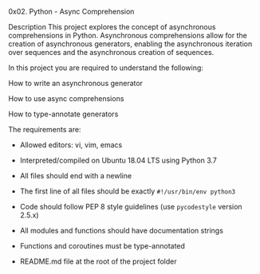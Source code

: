 0x02. Python - Async Comprehension

Description
This project explores the concept of asynchronous comprehensions in Python. Asynchronous comprehensions allow for the creation of asynchronous generators, enabling the asynchronous iteration over sequences and the asynchronous creation of sequences.

In this project you are required to understand the following:

How to write an asynchronous generator

How to use async comprehensions

How to type-annotate generators

The requirements are:

- Allowed editors: vi, vim, emacs

- Interpreted/compiled on Ubuntu 18.04 LTS using Python 3.7

- All files should end with a newline

- The first line of all files should be exactly `#!/usr/bin/env python3`

- Code should follow PEP 8 style guidelines (use `pycodestyle` version 2.5.x)

- All modules and functions should have documentation strings

- Functions and coroutines must be type-annotated

- README.md file at the root of the project folder
